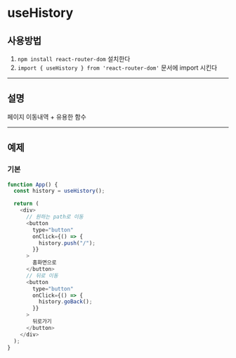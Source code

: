 # useHistory

## 사용방법

1. `npm install react-router-dom` 설치한다
2. `import { useHistory } from 'react-router-dom'` 문서에 import 시킨다

---

## 설명

페이지 이동내역 + 유용한 함수

---

## 예제

### 기본

```javascript
function App() {
  const history = useHistory();

  return (
    <div>
      // 원하는 path로 이동
      <button
        type="button"
        onClick={() => {
          history.push("/");
        }}
      >
        홈화면으로
      </button>
      // 뒤로 이동
      <button
        type="button"
        onClick={() => {
          history.goBack();
        }}
      >
        뒤로가기
      </button>
    </div>
  );
}
```
